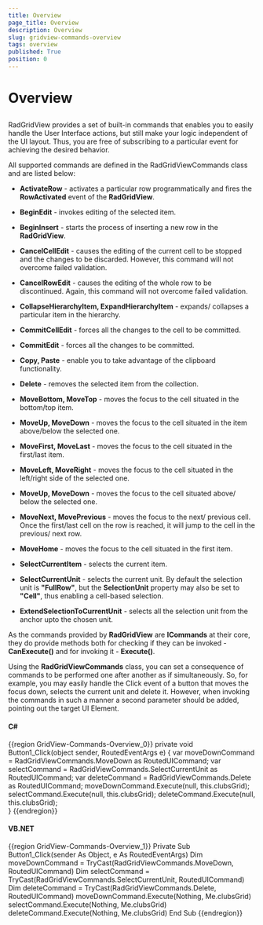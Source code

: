 ```yaml
---
title: Overview
page_title: Overview
description: Overview
slug: gridview-commands-overview
tags: overview
published: True
position: 0
---
```


# Overview



## 

RadGridView provides a set of built-in commands that enables you to easily handle the User Interface actions, but still make your logic independent of the UI layout. Thus, you are free of subscribing to a particular event for achieving the desired behavior. 

All supported commands are defined in the RadGridViewCommands class and are listed below:

* __ActivateRow__ - activates a particular row programmatically and fires the __RowActivated__ event of the __RadGridView__.
		  

* __BeginEdit__ - invokes editing of the selected item.
		  

* __BeginInsert__ - starts the process of inserting a new row in the __RadGridView__.
		  

* __CancelCellEdit__ - causes the editing of the current cell to be stopped and the changes to be discarded. However, this command will not overcome failed validation.
		  

* __CancelRowEdit__ - causes the editing of the whole row to be discontinued. Again, this command will not overcome failed validation.
			

* __CollapseHierarchyItem, ExpandHierarchyItem__ - expands/ collapses a particular item in the hierarchy.
		  

* __CommitCellEdit__ - forces all the changes to the cell to be committed.
		  

* __CommitEdit__ - forces all the changes to be committed.
		  

* __Copy, Paste__ - enable you to take advantage of the clipboard functionality.
		  

* __Delete__ - removes the selected item from the collection.
		  

* __MoveBottom, MoveTop__ - moves the focus to the cell situated in the bottom/top item.
		  

* __MoveUp, MoveDown__ - moves the focus to the cell situated in the item above/below the selected one.
		  

* __MoveFirst, MoveLast__ - moves the focus to the cell situated in the first/last item.
		  

* __MoveLeft, MoveRight__ - moves the focus to the cell situated in the left/right side of the selected one.
		  

* __MoveUp, MoveDown__ - moves the focus to the cell situated above/ below the selected one.
		  

* __MoveNext, MovePrevious__ - moves the focus to the next/ previous cell. Once the first/last cell on the row is reached, it will jump to the cell in the previous/ next row.
		  

* __MoveHome__ - moves the focus to the cell situated in the first item.
		  

* __SelectCurrentItem__ - selects the current item.
		  

* __SelectCurrentUnit__ - selects the current unit. By default the selection unit is __"FullRow"__, but the __SelectionUnit__ property may also be set to __"Cell"__, thus enabling a cell-based selection.
		  

* __ExtendSelectionToCurrentUnit__ - selects all the selection unit from the anchor upto the chosen unit.

As the commands provided by __RadGridView__ are __ICommands__ at their core, they do provide methods both for checking if they can be invoked - __CanExecute()__ and for invoking it - __Execute()__. 
		

Using the __RadGridViewCommands__ class, you can set a consequence of commands to be performed one after another as if simultaneously.  So, for example, you may easily handle the Click event of a button that moves the focus down, selects the current unit and delete it. However, when invoking the commands in such a manner a second parameter should be added, pointing out the target UI Element.
		

#### __C#__

{{region GridView-Commands-Overview_0}}
	private void Button1_Click(object sender, RoutedEventArgs e)
	  {
	   var moveDownCommand = RadGridViewCommands.MoveDown as RoutedUICommand;
	   var selectCommand = RadGridViewCommands.SelectCurrentUnit as RoutedUICommand;
	   var deleteCommand = RadGridViewCommands.Delete as RoutedUICommand;
	   moveDownCommand.Execute(null, this.clubsGrid);
	   selectCommand.Execute(null, this.clubsGrid);
	   deleteCommand.Execute(null, this.clubsGrid);    
	  }
	{{endregion}}



#### __VB.NET__

{{region GridView-Commands-Overview_1}}
	Private Sub Button1_Click(sender As Object, e As RoutedEventArgs)
	 Dim moveDownCommand = TryCast(RadGridViewCommands.MoveDown, RoutedUICommand)
	 Dim selectCommand = TryCast(RadGridViewCommands.SelectCurrentUnit, RoutedUICommand)
	 Dim deleteCommand = TryCast(RadGridViewCommands.Delete, RoutedUICommand)
	 moveDownCommand.Execute(Nothing, Me.clubsGrid)
	 selectCommand.Execute(Nothing, Me.clubsGrid)
	 deleteCommand.Execute(Nothing, Me.clubsGrid)
	End Sub
	{{endregion}}


